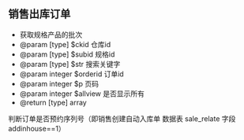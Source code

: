 ## 销售出库订单


 * 获取规格产品的批次
 * @param  [type]  $ckid  仓库id 
 * @param  [type]  $subid 规格id
 * @param  [type]  $str   搜索关键字
 * @param  integer $orderid     订单id
 * @param  integer $p     页码
 * @param  integer $allview     是否显示所有
 * @return [type]         array

 判断订单是否预约序列号（即销售创建自动入库单  数据表 sale_relate  字段 addinhouse==1） 

 